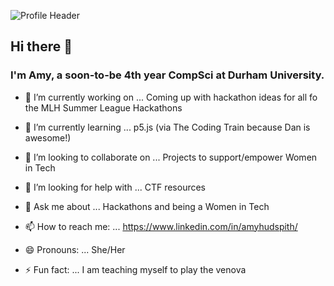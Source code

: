 ![Profile Header](https://i.imgur.com/pQVOtmk.png)

## Hi there 👋

### I'm Amy, a soon-to-be 4th year CompSci at Durham University.

-   🔭 I’m currently working on ... Coming up with hackathon ideas for all fo the MLH Summer League Hackathons


-   🌱 I’m currently learning ... p5.js (via The Coding Train because Dan is awesome!)

-   👯 I’m looking to collaborate on ... Projects to support/empower Women in Tech

-   🤔 I’m looking for help with ... CTF resources

-   💬 Ask me about ... Hackathons and being a Women in Tech

-   📫 How to reach me: ... <https://www.linkedin.com/in/amyhudspith/>

-   😄 Pronouns: ... She/Her

-   ⚡ Fun fact: ... I am teaching myself to play the venova
